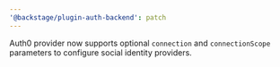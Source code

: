 ```yaml
---
'@backstage/plugin-auth-backend': patch
---
```


Auth0 provider now supports optional `connection` and `connectionScope` parameters to configure social identity providers.
